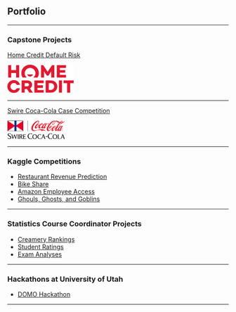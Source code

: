 ## Portfolio

---

### Capstone Projects

[Home Credit Default Risk](https://github.com/alexiacw11/HomeCreditDefaultRisk)

<img src="Home_Credit_logo.svg.png" width="30%"/>


---
[Swire Coca-Cola Case Competition](sample_page.md)

<img src="swire_logo.png" width="26%"/>

---

### Kaggle Competitions

- [Restaurant Revenue Prediction](https://github.com/alexiacw11/RestaurantRevenuePrediction)
- [Bike Share](https://github.com/alexiacw11/BikeShare)
- [Amazon Employee Access](https://github.com/alexiacw11/AmazonEmployeeAccess)
- [Ghouls, Ghosts, and Goblins](https://github.com/alexiacw11/Ghouls-Goblins-and-Ghosts)

---

### Statistics Course Coordinator Projects

- [Creamery Rankings](https://github.com/alexiacw11/CreameryRankings)
- [Student Ratings](https://github.com/alexiacw11/StudentRatings)
- [Exam Analyses](https://github.com/alexiacw11/ExamAnalyses)

---

### Hackathons at University of Utah
- [DOMO Hackathon](https://github.com/alexiacw11/DOMOHackathon)

---

